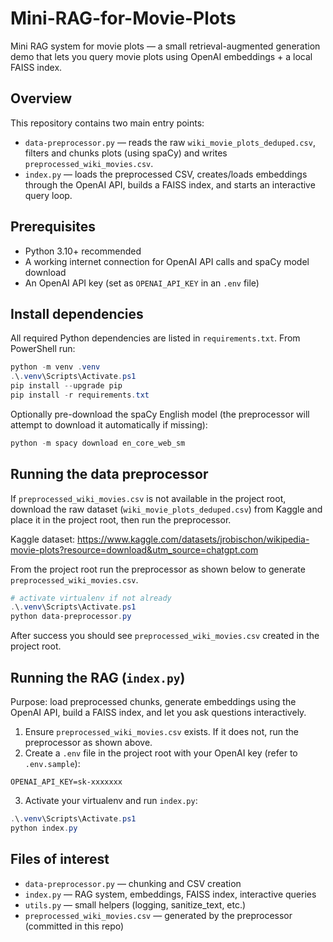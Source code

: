 # Mini-RAG-for-Movie-Plots
Mini RAG system for movie plots — a small retrieval-augmented generation demo that
lets you query movie plots using OpenAI embeddings + a local FAISS index.

## Overview
This repository contains two main entry points:
- `data-preprocessor.py` — reads the raw `wiki_movie_plots_deduped.csv`, filters and chunks plots (using spaCy) and writes `preprocessed_wiki_movies.csv`.
- `index.py` — loads the preprocessed CSV, creates/loads embeddings through the OpenAI API, builds a FAISS index, and starts an interactive query loop.

## Prerequisites
- Python 3.10+ recommended
- A working internet connection for OpenAI API calls and spaCy model download
- An OpenAI API key (set as `OPENAI_API_KEY` in an `.env` file)

## Install dependencies
All required Python dependencies are listed in `requirements.txt`. From
PowerShell run:

```powershell
python -m venv .venv
.\.venv\Scripts\Activate.ps1
pip install --upgrade pip
pip install -r requirements.txt
```

Optionally pre-download the spaCy English model (the preprocessor will attempt to download it automatically if missing):

```powershell
python -m spacy download en_core_web_sm
```

## Running the data preprocessor
If `preprocessed_wiki_movies.csv` is not available in the project root, download the raw dataset (`wiki_movie_plots_deduped.csv`) from Kaggle and place it in the project root, then run the preprocessor.

Kaggle dataset: https://www.kaggle.com/datasets/jrobischon/wikipedia-movie-plots?resource=download&utm_source=chatgpt.com

From the project root run the preprocessor as shown below to generate `preprocessed_wiki_movies.csv`.

```powershell
# activate virtualenv if not already
.\.venv\Scripts\Activate.ps1
python data-preprocessor.py
```

After success you should see `preprocessed_wiki_movies.csv` created in the
project root.

## Running the RAG (`index.py`)
Purpose: load preprocessed chunks, generate embeddings using the OpenAI API,
build a FAISS index, and let you ask questions interactively.

1. Ensure `preprocessed_wiki_movies.csv` exists. If it does not, run the preprocessor as shown above.
2. Create a `.env` file in the project root with your OpenAI key (refer to `.env.sample`):
```text
OPENAI_API_KEY=sk-xxxxxxx
```
3. Activate your virtualenv and run `index.py`:
```powershell
.\.venv\Scripts\Activate.ps1
python index.py
```

## Files of interest
- `data-preprocessor.py` — chunking and CSV creation
- `index.py` — RAG system, embeddings, FAISS index, interactive queries
- `utils.py` — small helpers (logging, sanitize_text, etc.)
- `preprocessed_wiki_movies.csv` — generated by the preprocessor (committed in this repo)
